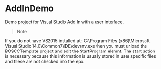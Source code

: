 # AddInDemo
Demo project for Visual Studio Add In with a user interface. 
>Note

If you do not have VS2015 installed at : C:\Program Files (x86)\Microsoft Visual Studio 14.0\Common7\IDE\devenv.exe then you must unload the BOSCCTemplate project and edit the StartProgram elemnt. The start action is necessary because this information is usually stored in user specific files and these are not checked into the epo.

